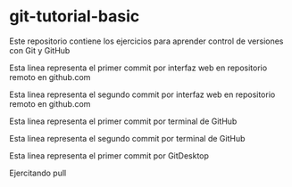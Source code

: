 # git-tutorial-basic
Este repositorio contiene los ejercicios para aprender control de versiones con Git y GitHub

Esta linea representa el primer commit por interfaz web en repositorio remoto en github.com

Esta linea representa el segundo commit por interfaz web en repositorio remoto en github.com

Esta linea representa el primer commit por terminal de GitHub

Esta linea representa el segundo commit por terminal de GitHub

Esta linea representa el primer commit por GitDesktop

Ejercitando pull

